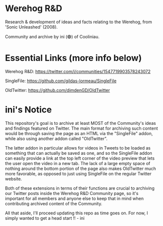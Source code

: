 # Werehog R&D
Research &amp; development of ideas and facts relating to the Werehog, from 'Sonic Unleashed' (2008).

Community and archive by ini (🟣) of Cooliniau.

# **Essential Links (more info below)**

Werehog R&D: https://twitter.com/i/communities/1547719903578243072

SingleFile: https://github.com/gildas-lormeau/SingleFile

OldTwitter: https://github.com/dimdenGD/OldTwitter

# **ini's Notice**

This repository's goal is to archive at least MOST of the Community's ideas and findings featured on Twitter. 
The main format for archiving such content would be through saving the page as an HTML via the "SingleFile" addon, while also using another addon called "OldTwitter".

The latter addon in particular allows for videos in Tweets to be loaded as something that can actually be saved as one, and so the SingleFile addon can easily provide a link at the top left corner of the video preview that lets the user open the video in a new tab. The lack of a large empty space of nothing around the bottom portion of the page also makes OldTwitter much more favorable, as opposed to just using SingleFile on the regular Twitter website.

Both of these extensions in terms of their functions are crucial to archiving our Twitter posts inside the Werehog R&D Community page, so it's important for all members and anyone else to keep that in mind when contributing archived content of the Community.

All that aside, I'll proceed updating this repo as time goes on. For now, I simply wanted to get a head start !! - ini

